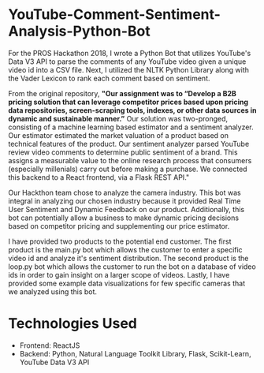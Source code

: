 # YouTube-Comment-Sentiment-Analysis-Python-Bot

For the PROS Hackathon 2018, I wrote a Python Bot that utilizes YouTube's Data V3 API to parse the comments of any YouTube video given a unique video id into a CSV file. Next, I utilized the NLTK Python Library along with the Vader Lexicon to rank each comment based on sentiment. 

From the original repository, **"Our assignment was to “Develop a B2B pricing solution that can leverage competitor prices based upon pricing data repositories, screen-scraping tools, indexes, or other data sources in dynamic and sustainable manner.”** Our solution was two-pronged, consisting of a machine learning based estimator and a sentiment analyzer. Our estimator estimated the market valuation of a product based on technical features of the product. Our sentiment analyzer parsed YouTube review video comments to determine public sentiment of a brand. This assigns a measurable value to the online research process that consumers (especially millenials) carry out before making a purchase. We connected this backend to a React frontend, via a Flask REST API."

Our Hackthon team chose to analyze the camera industry. This bot was integral in analyzing our chosen industry because it provided Real Time User Sentiment and Dynamic Feedback on our product. Additionally, this bot can potentially allow a business to make dynamic pricing decisions based on competitor pricing and supplementing our price estimator. 

I have provided two products to the potential end customer. The first product is the main.py bot which allows the customer to enter a specific video id and analyze it's sentiment distribution. The second product is the loop.py bot which allows the customer to run the bot on a database of video ids in order to gain insight on a larger scope of videos. Lastly, I have provided some example data visualizations for few specific cameras that we analyzed using this bot. 

# Technologies Used
* Frontend: ReactJS
* Backend: Python, Natural Language Toolkit Library, Flask, Scikit-Learn, YouTube Data V3 API
